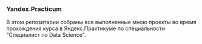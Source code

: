 ### Yandex.Practicum  

В этом репозитарии собраны все выполненные мною проекты во время прохождения курса 
в Яндекс.Практикуме по специальности "Специалист по Data Science".
